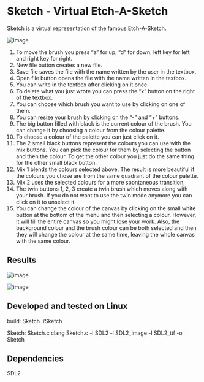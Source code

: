 # Sketch - Virtual Etch-A-Sketch #

Sketch is a virtual representation of the famous Etch-A-Sketch.

![image](https://user-images.githubusercontent.com/78536620/144669398-720de0ec-9e18-4d42-83d8-fb8daedb6c0e.png)

1. To move the brush you press “a” for up, “d” for down, left key for left and right key for right.
2. New file button creates a new file.
3. Save file saves the file with the name written by the user in the textbox.
4. Open file button opens the file with the name written in the textbox.
5. You can write in the textbox after clicking on it once.
6. To delete what you just wrote you can press the “x” button on the right of the textbox.
7. You can choose which brush you want to use by clicking on one of them.
8. You can resize your brush by clicking on the “-” and “+” buttons.
9. The big button filled with black is the current colour of the brush. You can change it by choosing a colour from the colour palette.
10. To choose a colour of the palette you can just click on it.
11. The 2 small black buttons represent the colours you can use with the mix buttons. You can pick the colour for them by selecting the button and then the colour. To get the other colour you just do the same thing for the other small black button.
12. Mix 1 blends the colours selected above. The result is more beautiful if the colours you chose are from the same quadrant of the colour palette.
13. Mix 2 uses the selected colours for a more spontaneous transition,
14. The twin buttons 1, 2, 3 create a twin brush which moves along with your brush. If you do not want to use the twin mode anymore you can click on
it to unselect it.
15. You can change the colour of the canvas by clicking on the small white button at the bottom of the menu and then selecting a colour. However, it
will fill the entire canvas so you might lose your work. Also, the background colour and the brush colour can be both selected and then they will
change the colour at the same time, leaving the whole canvas with the same colour.


Results
-------

![image](https://user-images.githubusercontent.com/78536620/144681774-232f47ee-41cb-408e-bef1-1d3fd53174e5.png)

![image](https://user-images.githubusercontent.com/78536620/144681842-7ef60198-13ee-414f-81b6-81b5c2e57c98.png)

Developed and tested on Linux
-----------------------------

build: Sketch
	./Sketch

Sketch: Sketch.c
	clang Sketch.c -l SDL2 -l SDL2_image -l SDL2_ttf -o Sketch

Dependencies
------------

SDL2
